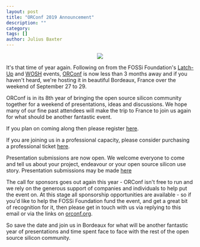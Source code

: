 ```yaml
---
layout: post
title: "ORConf 2019 Announcement"
description: ""
category:
tags: []
author: Julius Baxter
---
```


<center><img src="https://orconf.org/images/symbol2017.png" class="img-responsive" /></center>


It's that time of year again. Following on from the FOSSi Foundation's
[Latch-Up](http://latch-up.io) and [WOSH](https://fossi-foundation.org/wosh/) events, [ORConf](https://orconf.org) is now less than 3 months away and if
you haven't heard, we're hosting it in beautiful Bordeaux, France over
the weekend of September 27 to 29.

ORConf is in its 8th year of bringing the open source silicon
community together for a weekend of presentations, ideas and
discussions. We hope many of our fine past attendees will make the
trip to France to join us again for what should be another fantastic
event.

If you plan on coming along then please register [here](https://orconf.org/#register).

If you are joining us in a professional capacity, please consider
purchasing a professional ticket [here](https://orconf.org/#ticket).

Presentation submissions are now open. We welcome everyone to come and
tell us about your project, endeavour or your open source silicon use
story. Presentation submissions may be made [here](https://orconf.org/#present)

The call for sponsors goes out again this year  - ORConf isn't free to
run and we rely on the generous support of companies and individuals
to help put the event on. At this stage all sponsorship opportunities
are available - so if you'd like to help the FOSSi Foundation fund the
event, and get a great bit of recognition for it, then please get in
touch with us via replying to this email or via the links on
[orconf.org](https://orconf.org).

So save the date and join us in Bordeaux for what will be another fantastic year of presentations and time spent face to face with the rest of the open source silicon community.